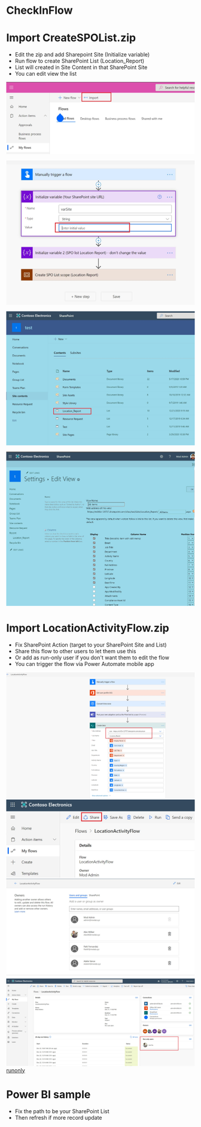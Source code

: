 # CheckInFlow

# Import CreateSPOList.zip
- Edit the zip and add Sharepoint Site (Initialize variable)
- Run flow to create SharePoint List (Location_Report)
- List will created in Site Content in that SharePoint Site
- You can edit view the list

![upload zip](/Read%20Me%20pics/pic0.jpg)

![fix variable](/Read%20Me%20pics/pic1.jpg)

![fix view](/Read%20Me%20pics/pic2.jpg)

![fix view](/Read%20Me%20pics/pic3.JPG)

# Import LocationActivityFlow.zip
- Fix SharePoint Action (target to your SharePoint Site and List)
- Share this flow to other users to let them use this
- Or add as run-only user if you don't want them to edit the flow
- You can trigger the flow via Power Automate mobile app

![fix view](/Read%20Me%20pics/pic4.jpg)
![fix view](/Read%20Me%20pics/pic5.jpg)
![shared](/Read%20Me%20pics/pic6.JPG)
![runonly](/Read%20Me%20pics/pic7.JPG)
[runonly](/Read%20Me%20pics/pic8.JPG)

# Power BI sample
- Fix the path to be your SharePoint List
- Then refresh if more record update
